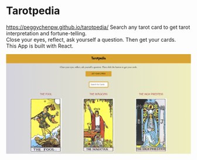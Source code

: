# Tarotpedia
https://peggychenpw.github.io/tarotpedia/
Search any tarot card to get tarot interpretation and fortune-telling.<br /> 
Close your eyes, reflect, ask yourself a question. Then get your cards.<br /> 
This App is built with React.<br /> 

  <img src="./public/preview.png" width="720" />
